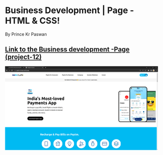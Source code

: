 # Business Development | Page - HTML & CSS!

By Prince Kr Paswan

## [Link to the Business development -Page (project-12)](https://paytm-clonep.netlify.app/)


![Completed Website](./asset/Screenshot%20from%202022-08-20%2016-08-10.png)

